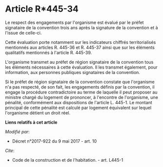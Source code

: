 # Article R*445-34

Le respect des engagements par l'organisme est évalué par le préfet signataire de la convention trois ans après la signature
de la convention et à l'issue de celle-ci.

Cette évaluation porte notamment sur les indicateurs chiffrés territorialisés mentionnés aux articles R. 445-36 et R. 445-37
ainsi que sur les éléments qualitatifs mentionnés à l'article R. 445-39.

L'organisme transmet au préfet de région signataire de la convention tous les éléments nécessaires à cette évaluation. Il les
transmet également, pour information, aux personnes publiques signataires de la convention.

Si le préfet de région signataire de la convention constate que l'organisme n'a pas respecté, de son fait, les engagements
définis par la convention, il engage la procédure contradictoire au terme de laquelle il peut proposer au ministre chargé du
logement de prononcer, à l'encontre de l'organisme, une pénalité, conformément aux dispositions de l'article L. 445-1. Le
montant principal de cette pénalité est calculé par logement équivalent sur lequel l'organisme détient un droit réel.

**Liens relatifs à cet article**

_Modifié par_:

  - Décret n°2017-922 du 9 mai 2017 - art. 10

_Cite_:

  - Code de la construction et de l'habitation. - art. L445-1
